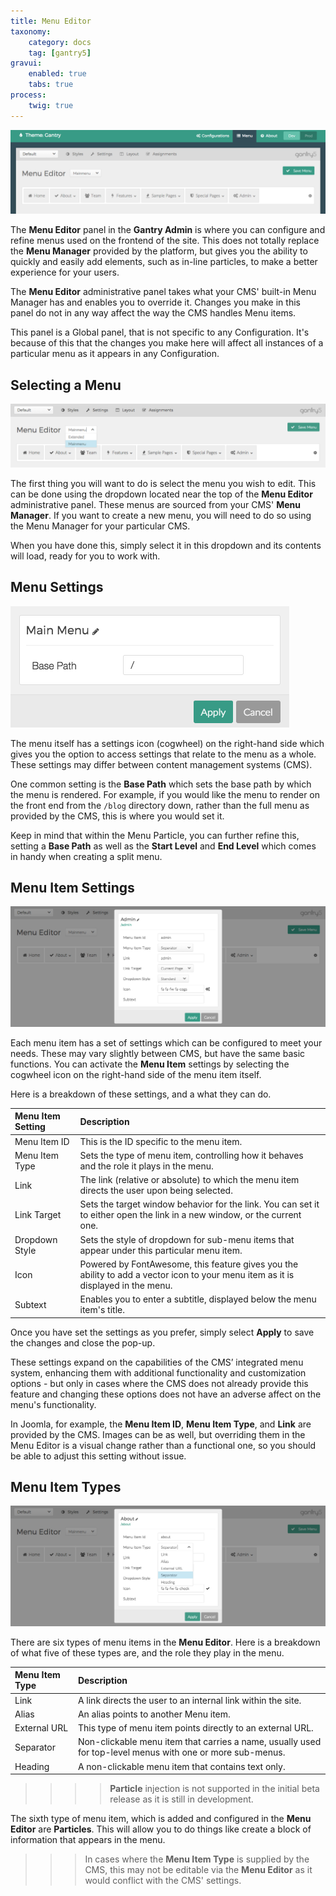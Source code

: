 ```yaml
---
title: Menu Editor
taxonomy:
    category: docs
    tag: [gantry5]
gravui:
    enabled: true
    tabs: true
process:
    twig: true
---
```


![Menu](menu.png)

The **Menu Editor** panel in the **Gantry Admin** is where you can configure and refine menus used on the frontend of the site. This does not totally replace the **Menu Manager** provided by the platform, but gives you the ability to quickly and easily add elements, such as in-line particles, to make a better experience for your users.

The **Menu Editor** administrative panel takes what your CMS' built-in Menu Manager has and enables you to override it. Changes you make in this panel do not in any way affect the way the CMS handles Menu items.

This panel is a Global panel, that is not specific to any Configuration. It's because of this that the changes you make here will affect all instances of a particular menu as it appears in any Configuration.

Selecting a Menu
-----

![Selecting a Menu](selecting_a_menu.png)

The first thing you will want to do is select the menu you wish to edit. This can be done using the dropdown located near the top of the **Menu Editor** administrative panel. These menus are sourced from your CMS' **Menu Manager**. If you want to create a new menu, you will need to do so using the Menu Manager for your particular CMS.

When you have done this, simply select it in this dropdown and its contents will load, ready for you to work with.

Menu Settings
-----

![Menu Settings](menu_settings.png)

The menu itself has a settings icon (cogwheel) on the right-hand side which gives you the option to access settings that relate to the menu as a whole. These settings may differ between content management systems (CMS).

One common setting is the **Base Path** which sets the base path by which the menu is rendered. For example, if you would like the menu to render on the front end from the `/blog` directory down, rather than the full menu as provided by the CMS, this is where you would set it.

Keep in mind that within the Menu Particle, you can further refine this, setting a **Base Path** as well as the **Start Level** and **End Level** which comes in handy when creating a split menu.

Menu Item Settings
-----

![Menu Item Settings](menu_item_settings.png)

Each menu item has a set of settings which can be configured to meet your needs. These may vary slightly between CMS, but have the same basic functions. You can activate the **Menu Item** settings by selecting the cogwheel icon on the right-hand side of the menu item itself.

Here is a breakdown of these settings, and a what they can do.

| Menu Item Setting | Description                                                                                                                       |
| :-----            | :-----                                                                                                                            |
| Menu Item ID      | This is the ID specific to the menu item.                                                                                         |
| Menu Item Type    | Sets the type of menu item, controlling how it behaves and the role it plays in the menu.                                         |
| Link              | The link (relative or absolute) to which the menu item directs the user upon being selected.                                      |
| Link Target       | Sets the target window behavior for the link. You can set it to either open the link in a new window, or the current one.         |
| Dropdown Style    | Sets the style of dropdown for sub-menu items that appear under this particular menu item.                                        |
| Icon              | Powered by FontAwesome, this feature gives you the ability to add a vector icon to your menu item as it is displayed in the menu. |
| Subtext           | Enables you to enter a subtitle, displayed below the menu item's title.                                                           |

Once you have set the settings as you prefer, simply select **Apply** to save the changes and close the pop-up.

These settings expand on the capabilities of the CMS’ integrated menu system, enhancing them with additional functionality and customization options - but only in cases where the CMS does not already provide this feature and changing these options does not have an adverse affect on the menu's functionality. 

In Joomla, for example, the **Menu Item ID**, **Menu Item Type**, and **Link** are provided by the CMS. Images can be as well, but overriding them in the Menu Editor is a visual change rather than a functional one, so you should be able to adjust this setting without issue.

Menu Item Types
-----

![Menu Item Types](menu_item_types.png)

There are six types of menu items in the **Menu Editor**. Here is a breakdown of what five of these types are, and the role they play in the menu.

| Menu Item Type | Description                                                                                               |
| :-----         | :-----                                                                                                    |
| Link           | A link directs the user to an internal link within the site.                                              |
| Alias          | An alias points to another Menu item.                                                                     |
| External URL   | This type of menu item points directly to an external URL.                                                |
| Separator      | Non-clickable menu item that carries a name, usually used for top-level menus with one or more sub-menus. |
| Heading        | A non-clickable menu item that contains text only.                                                        |

>>>> **Particle** injection is not supported in the initial beta release as it is still in development.

The sixth type of menu item, which is added and configured in the **Menu Editor** are **Particles**. This will allow you to do things like create a block of information that appears in the menu.

>>> In cases where the **Menu Item Type** is supplied by the CMS, this may not be editable via the **Menu Editor** as it would conflict with the CMS' settings.

